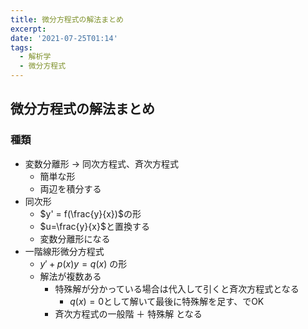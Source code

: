 ```yaml
---
title: 微分方程式の解法まとめ 
excerpt: 
date: '2021-07-25T01:14'
tags:
  - 解析学
  - 微分方程式
---
```


## 微分方程式の解法まとめ

### 種類
- 変数分離形 → 同次方程式、斉次方程式
  - 簡単な形
  - 両辺を積分する
- 同次形
  - $y' = f(\frac{y}{x})$の形
  - $u=\frac{y}{x}$と置換する
  - 変数分離形になる
- 一階線形微分方程式
  - $y' + p(x)y = q(x)$ の形
  - 解法が複数ある
    - 特殊解が分かっている場合は代入して引くと斉次方程式となる
      - $q(x)=0$として解いて最後に特殊解を足す、でOK
    - 斉次方程式の一般階 ＋ 特殊解 となる

